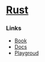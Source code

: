 # [Rust](http://www.rust-lang.org/)

### Links
  + [Book](https://doc.rust-lang.org/stable/book/)
  + [Docs](https://doc.rust-lang.org/stable/)
  + [Playgroud](https://play.rust-lang.org/)